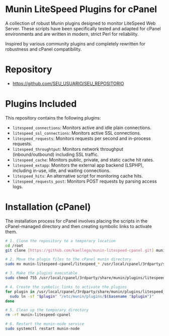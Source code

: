# Munin LiteSpeed Plugins for cPanel

A collection of robust Munin plugins designed to monitor LiteSpeed Web Server. These scripts have been specifically tested and adapted for cPanel environments and are written in modern, strict Perl for reliability.

Inspired by various community plugins and completely rewritten for robustness and cPanel compatibility.

# Repository

- https://github.com/SEU_USUARIO/SEU_REPOSITORIO

# Plugins Included

This repository contains the following plugins:

- `litespeed_connections`: Monitors active and idle plain connections.
- `litespeed_ssl_connections`: Monitors active SSL connections.
- `litespeed_requests`: Monitors requests per second and in-process requests.
- `litespeed_throughtput`: Monitors network throughput (inbound/outbound) including SSL traffic.
- `litespeed_cache`: Monitors public, private, and static cache hit rates.
- `litespeed_extapp`: Monitors the external app backend (LSPHP), including in-use, idle, and waiting connections.
- `litespeed_hits`: An alternative script for monitoring cache hits.
- `litespeed_requests_post`: Monitors POST requests by parsing access logs.

# Installation (cPanel)

The installation process for cPanel involves placing the scripts in the cPanel-managed directory and then creating symbolic links to activate them.

```bash
# 1. Clone the repository to a temporary location
cd /root
git clone [https://github.com/kaellego/munin-litespeed-cpanel.git] munin-litespeed-cpanel

# 2. Move the plugin files to the cPanel munin directory
sudo mv munin-litespeed-cpanel/litespeed_* /usr/local/cpanel/3rdparty/share/munin/plugins/

# 3. Make the plugins executable
sudo chmod 755 /usr/local/cpanel/3rdparty/share/munin/plugins/litespeed_*

# 4. Create the symbolic links to activate the plugins
for plugin in /usr/local/cpanel/3rdparty/share/munin/plugins/litespeed_*; do
  sudo ln -sf "$plugin" "/etc/munin/plugins/$(basename "$plugin")"
done

# 5. Clean up the temporary directory
rm -rf munin-litespeed-cpanel

# 6. Restart the munin-node service
sudo systemctl restart munin-node